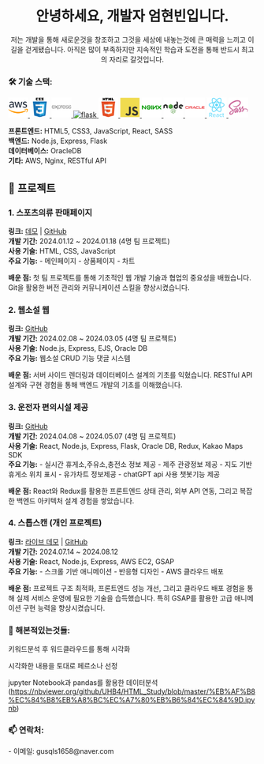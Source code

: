 <h1 align="center">안녕하세요,  개발자 엄현빈입니다.</h1>


<p align="center"> 
저는 개발을 통해 새로운것을 창조하고 그것을 세상에 내놓는것에 큰 매력을 느끼고 이 길을 걷게됐습니다. 
아직은 많이 부족하지만 지속적인 학습과 도전을 통해 반드시 최고의 자리로 갈것입니다.
</p>

<h3 align="left">🛠 기술 스택:</h3>

<p align="left"> <a href="https://aws.amazon.com" target="_blank" rel="noreferrer"> <img src="https://raw.githubusercontent.com/devicons/devicon/master/icons/amazonwebservices/amazonwebservices-original-wordmark.svg" alt="aws" width="40" height="40"/> </a> <a href="https://www.w3schools.com/css/" target="_blank" rel="noreferrer"> <img src="https://raw.githubusercontent.com/devicons/devicon/master/icons/css3/css3-original-wordmark.svg" alt="css3" width="40" height="40"/> </a> <a href="https://expressjs.com" target="_blank" rel="noreferrer"> <img src="https://raw.githubusercontent.com/devicons/devicon/master/icons/express/express-original-wordmark.svg" alt="express" width="40" height="40"/> </a> <a href="https://flask.palletsprojects.com/" target="_blank" rel="noreferrer"> <img src="https://www.vectorlogo.zone/logos/pocoo_flask/pocoo_flask-icon.svg" alt="flask" width="40" height="40"/> </a> <a href="https://www.w3.org/html/" target="_blank" rel="noreferrer"> <img src="https://raw.githubusercontent.com/devicons/devicon/master/icons/html5/html5-original-wordmark.svg" alt="html5" width="40" height="40"/> </a> <a href="https://developer.mozilla.org/en-US/docs/Web/JavaScript" target="_blank" rel="noreferrer"> <img src="https://raw.githubusercontent.com/devicons/devicon/master/icons/javascript/javascript-original.svg" alt="javascript" width="40" height="40"/> </a> <a href="https://www.nginx.com" target="_blank" rel="noreferrer"> <img src="https://raw.githubusercontent.com/devicons/devicon/master/icons/nginx/nginx-original.svg" alt="nginx" width="40" height="40"/> </a> <a href="https://nodejs.org" target="_blank" rel="noreferrer"> <img src="https://raw.githubusercontent.com/devicons/devicon/master/icons/nodejs/nodejs-original-wordmark.svg" alt="nodejs" width="40" height="40"/> </a> <a href="https://www.oracle.com/" target="_blank" rel="noreferrer"> <img src="https://raw.githubusercontent.com/devicons/devicon/master/icons/oracle/oracle-original.svg" alt="oracle" width="40" height="40"/> </a> <a href="https://reactjs.org/" target="_blank" rel="noreferrer"> <img src="https://raw.githubusercontent.com/devicons/devicon/master/icons/react/react-original-wordmark.svg" alt="react" width="40" height="40"/> </a> <a href="https://sass-lang.com" target="_blank" rel="noreferrer"> <img src="https://raw.githubusercontent.com/devicons/devicon/master/icons/sass/sass-original.svg" alt="sass" width="40" height="40"/> </a> </p>


<p align="left">
<strong>프론트엔드:</strong> HTML5, CSS3, JavaScript, React, SASS<br>
<strong>백엔드:</strong> Node.js, Express, Flask<br>
<strong>데이터베이스:</strong> OracleDB<br>
<strong>기타:</strong> AWS, Nginx, RESTful API
</p>

<h2>🚀 프로젝트</h2>

<h3>1. 스포츠의류 판매페이지</h3>
<strong>링크:</strong> <a href="https://uhb4.github.io/TEAMTWO/">데모</a> | <a href="https://github.com/uhB4/TEAMTWO/">GitHub</a><br>
<strong>개발 기간:</strong> 2024.01.12 ~ 2024.01.18 (4명 팀 프로젝트)<br>
<strong>사용 기술:</strong> HTML, CSS, JavaScript<br>
<strong>주요 기능:</strong>
- 메인페이지
- 상품페이지
- 차트


<strong>배운 점:</strong> 첫 팀 프로젝트를 통해 기초적인 웹 개발 기술과 협업의 중요성을 배웠습니다. Git을 활용한 버전 관리와 커뮤니케이션 스킬을 향상시켰습니다.

<h3>2. 웹소설 웹</h3>
<strong>링크:</strong> <a href="https://github.com/UHB4/WebNovelSecondProject">GitHub</a><br>
<strong>개발 기간:</strong> 2024.02.08 ~ 2024.03.05 (4명 팀 프로젝트)<br>
<strong>사용 기술:</strong> Node.js, Express, EJS, Oracle DB<br>
<strong>주요 기능:</strong>
웹소설 CRUD 기능   
댓글 시스템   

   <strong>배운 점:</strong> 서버 사이드 렌더링과 데이터베이스 설계의 기초를 익혔습니다. RESTful API 설계와 구현 경험을 통해 백엔드 개발의 기초를 이해했습니다.

<h3>3. 운전자 편의시설 제공</h3>
<strong>링크:</strong> <a href="https://github.com/UHB4/rest_area/tree/master/client">GitHub</a><br>
<strong>개발 기간:</strong> 2024.04.08 ~ 2024.05.07 (4명 팀 프로젝트)<br>
<strong>사용 기술:</strong> React, Node.js, Express, Flask, Oracle DB, Redux, Kakao Maps SDK<br>
<strong>주요 기능:</strong>
- 실시간 휴게소,주유소,충전소 정보 제공
- 제주 관광정보 제공
- 지도 기반 휴게소 위치 표시
- 유가차트 정보제공
- chatGPT api 사용 챗봇기능 제공

  <strong>배운 점:</strong> React와 Redux를 활용한 프론트엔드 상태 관리, 외부 API 연동, 그리고 복잡한 백엔드 아키텍처 설계 경험을 쌓았습니다.

<h3>4. 스톱스캔 (개인 프로젝트)</h3>
<strong>링크:</strong> <a href="https://stopscan.store">라이브 데모</a> | <a href="https://github.com/uhB4/stop_scan/">GitHub</a><br>
<strong>개발 기간:</strong> 2024.07.14 ~ 2024.08.12<br>
<strong>사용 기술:</strong> React, Node.js, Express, AWS EC2, GSAP<br>
<strong>주요 기능:</strong>
- 스크롤 기반 애니메이션
- 반응형 디자인
- AWS 클라우드 배포   

<strong>배운 점:</strong> 프로젝트 구조 최적화, 프론트엔드 성능 개선, 그리고 클라우드 배포 경험을 통해 실제 서비스 운영에 필요한 기술을 습득했습니다. 특히 GSAP를 활용한 고급 애니메이션 구현 능력을 향상시켰습니다.

<h3>🌱 해본적있는것들:</h3>
키워드분석 후 워드클라우드를 통해 시각화


시각화한 내용을 토대로 페르소나 선정

jupyter Notebook과 pandas를 활용한 데이터분석 (https://nbviewer.org/github/UHB4/HTML_Study/blob/master/%EB%AF%B8%EC%84%B8%EB%A8%BC%EC%A7%80%EB%B6%84%EC%84%9D.ipynb)

<h3>📫 연락처:</h3>
- 이메일: gusqls1658@naver.com
